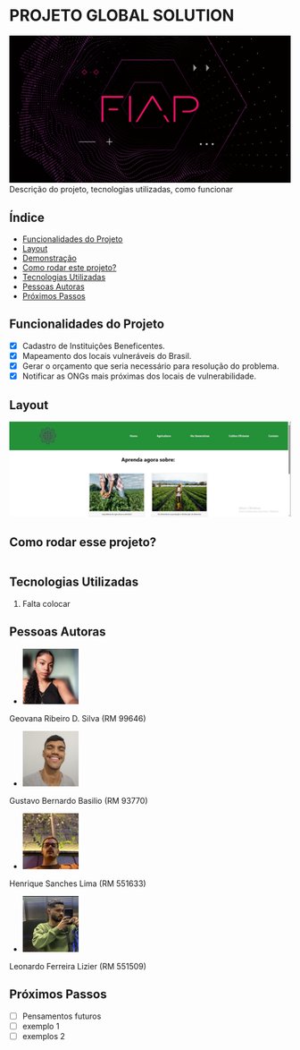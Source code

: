 # PROJETO GLOBAL SOLUTION
![FiapGS](./assets/fiap%20(1).png)
Descrição do projeto, tecnologias utilizadas, como funcionar

## Índice
- <a href="#funcionalidades">Funcionalidades do Projeto</a>
- <a href="#Layout">Layout</a>
- <a href="#demonstracao">Demonstração</a>
- <a href="#rodar">Como rodar este projeto?</a>
- <a href="#Tecnologias">Tecnologias Utilizadas</a>
- <a href="#autoras">Pessoas Autoras</a>
- <a href="passos">Próximos Passos</a>

## Funcionalidades do Projeto

 - [x] Cadastro de Instituições Beneficentes.
 - [x] Mapeamento dos locais vulneráveis do Brasil.
 - [x] Gerar o orçamento que seria necessário para resolução do problema.
 - [x] Notificar as ONGs mais próximas dos locais de vulnerabilidade.

 ## Layout
 ![exemplo_layout_do_site](./assets/Layout_1.jpg)

## Como rodar esse projeto?

```

```

## Tecnologias Utilizadas
1. Falta colocar

## Pessoas Autoras

 - <img style="width:100px" src="assets/Geovana.jpg" alt="Geovana">
 Geovana Ribeiro D. Silva (RM 99646) 
 - <img style="width:100px" src="assets/Gustavo.jpg" alt="Gustavo">
 Gustavo Bernardo Basilio (RM 93770)
 - <img style="width:100px" src="assets/Henrique.jpg" alt="Henrique">
 Henrique Sanches Lima (RM 551633)
 - <img style="width:100px" src="assets/Leonardo.jpg" alt="Leonardo">
 Leonardo Ferreira Lizier (RM 551509)

## Próximos Passos
 - [ ] Pensamentos futuros
 - [ ] exemplo 1
 - [ ] exemplos 2
